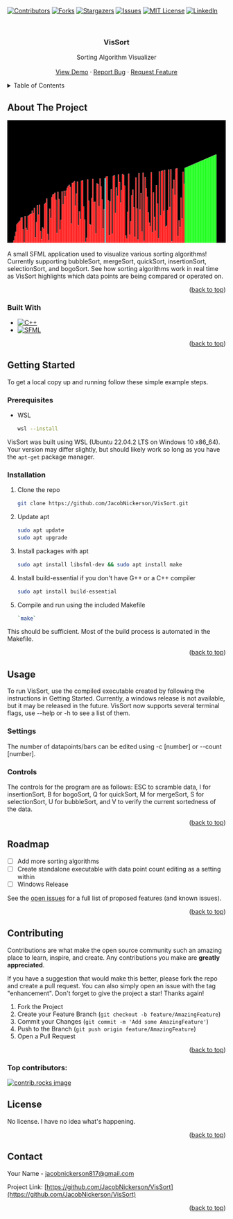 <!-- Improved compatibility of back to top link: See: https://github.com/othneildrew/Best-README-Template/pull/73 -->
<a id="readme-top"></a>
<!--
*** Thanks for checking out the Best-README-Template. If you have a suggestion
*** that would make this better, please fork the repo and create a pull request
*** or simply open an issue with the tag "enhancement".
*** Don't forget to give the project a star!
*** Thanks again! Now go create something AMAZING! :D
-->



<!-- PROJECT SHIELDS -->
<!--
*** I'm using markdown "reference style" links for readability.
*** Reference links are enclosed in brackets [ ] instead of parentheses ( ).
*** See the bottom of this document for the declaration of the reference variables
*** for contributors-url, forks-url, etc. This is an optional, concise syntax you may use.
*** https://www.markdownguide.org/basic-syntax/#reference-style-links
-->
[![Contributors][contributors-shield]][contributors-url]
[![Forks][forks-shield]][forks-url]
[![Stargazers][stars-shield]][stars-url]
[![Issues][issues-shield]][issues-url]
[![MIT License][license-shield]][license-url]
[![LinkedIn][linkedin-shield]][linkedin-url]



<!-- PROJECT LOGO -->
<br />

<h3 align="center">VisSort</h3>

  <p align="center">
    Sorting Algorithm Visualizer 
    <br />
    <br />
    <a href="https://github.com/JacobNickerson/VisSort">View Demo</a>
    ·
    <a href="https://github.com/JacobNickerson/VisSort/issues/new?labels=bug&template=bug-report---.md">Report Bug</a>
    ·
    <a href="https://github.com/JacobNickerson/VisSort/issues/new?labels=enhancement&template=feature-request---.md">Request Feature</a>
  </p>
</div>



<!-- TABLE OF CONTENTS -->
<details>
  <summary>Table of Contents</summary>
  <ol>
    <li>
      <a href="#about-the-project">About The Project</a>
      <ul>
        <li><a href="#built-with">Built With</a></li>
      </ul>
    </li>
    <li>
      <a href="#getting-started">Getting Started</a>
      <ul>
        <li><a href="#prerequisites">Prerequisites</a></li>
        <li><a href="#installation">Installation</a></li>
      </ul>
    </li>
    <li><a href="#usage">Usage</a></li>
    <li><a href="#roadmap">Roadmap</a></li>
    <li><a href="#contributing">Contributing</a></li>
    <li><a href="#license">License</a></li>
    <li><a href="#contact">Contact</a></li>
    <li><a href="#acknowledgments">Acknowledgments</a></li>
  </ol>
</details>



<!-- ABOUT THE PROJECT -->
## About The Project

[![Product Name Screen Shot][product-screenshot]](images/screenshot.png)

A small SFML application used to visualize various sorting algorithms! Currently supporting bubbleSort, mergeSort, quickSort, insertionSort, selectionSort, and bogoSort.
See how sorting algorithms work in real time as VisSort highlights which data points are being compared or operated on.

<p align="right">(<a href="#readme-top">back to top</a>)</p>



### Built With

* [![C++][Isocpp.org]][C++-url]
* [![SFML][SFML-dev.org]][SFML-url]

<p align="right">(<a href="#readme-top">back to top</a>)</p>



<!-- GETTING STARTED -->
## Getting Started
To get a local copy up and running follow these simple example steps.

### Prerequisites

* WSL
  ```sh
  wsl --install
  ```
VisSort was built using WSL (Ubuntu 22.04.2 LTS on Windows 10 x86_64). Your version may
    differ slightly, but should likely work so long as you have the `apt-get`
    package manager.
### Installation
1. Clone the repo
   ```sh
   git clone https://github.com/JacobNickerson/VisSort.git
   ```
2. Update apt
   ```sh
   sudo apt update
   sudo apt upgrade
   ```
3. Install packages with apt
   ```sh
   sudo apt install libsfml-dev && sudo apt install make
   ```
4. Install build-essential if you don't have G++ or a C++ compiler 
   ```sh
   sudo apt install build-essential
   ```
5. Compile and run using the included Makefile
   ```sh
   `make`
   ```

This should be sufficient. Most of the build process is automated in the Makefile.

<p align="right">(<a href="#readme-top">back to top</a>)</p>



<!-- USAGE EXAMPLES -->
## Usage

To run VisSort, use the compiled executable created by following the instructions in Getting Started. Currently, a windows release is not available, but it may be released in the future.
VisSort now supports several terminal flags, use --help or -h to see a list of them.

### Settings
The number of datapoints/bars can be edited using -c [number] or --count [number].

### Controls
The controls for the program are as follows:
ESC to scramble data, I for insertionSort, B for bogoSort, Q for quickSort, M for mergeSort, S for selectionSort, U for bubbleSort, and V to verify the current sortedness of the data.

<p align="right">(<a href="#readme-top">back to top</a>)</p>



<!-- ROADMAP -->
## Roadmap

- [ ] Add more sorting algorithms
- [ ] Create standalone executable with data point count editing as a setting within
- [ ] Windows Release

See the [open issues](https://github.com/JacobNickerson/VisSort/issues) for a full list of proposed features (and known issues).

<p align="right">(<a href="#readme-top">back to top</a>)</p>



<!-- CONTRIBUTING -->
## Contributing

Contributions are what make the open source community such an amazing place to learn, inspire, and create. Any contributions you make are **greatly appreciated**.

If you have a suggestion that would make this better, please fork the repo and create a pull request. You can also simply open an issue with the tag "enhancement".
Don't forget to give the project a star! Thanks again!

1. Fork the Project
2. Create your Feature Branch (`git checkout -b feature/AmazingFeature`)
3. Commit your Changes (`git commit -m 'Add some AmazingFeature'`)
4. Push to the Branch (`git push origin feature/AmazingFeature`)
5. Open a Pull Request

<p align="right">(<a href="#readme-top">back to top</a>)</p>

### Top contributors:

<a href="https://github.com/JacobNickerson/VisSort/graphs/contributors">
  <img src="https://contrib.rocks/image?repo=JacobNickerson/VisSort" alt="contrib.rocks image" />
</a>



<!-- LICENSE -->
## License

No license. I have no idea what's happening.

<p align="right">(<a href="#readme-top">back to top</a>)</p>



<!-- CONTACT -->
## Contact

Your Name - jacobnickerson817@gmail.com

Project Link: [https://github.com/JacobNickerson/VisSort](https://github.com/JacobNickerson/VisSort)

<p align="right">(<a href="#readme-top">back to top</a>)</p>



<!-- MARKDOWN LINKS & IMAGES -->
<!-- https://www.markdownguide.org/basic-syntax/#reference-style-links -->
[contributors-shield]: https://img.shields.io/github/contributors/JacobNickerson/VisSort.svg?style=for-the-badge
[contributors-url]: https://github.com/JacobNickerson/VisSort/graphs/contributors
[forks-shield]: https://img.shields.io/github/forks/JacobNickerson/VisSort.svg?style=for-the-badge
[forks-url]: https://github.com/JacobNickerson/VisSort/network/members
[stars-shield]: https://img.shields.io/github/stars/JacobNickerson/VisSort.svg?style=for-the-badge
[stars-url]: https://github.com/JacobNickerson/VisSort/stargazers
[issues-shield]: https://img.shields.io/github/issues/JacobNickerson/VisSort.svg?style=for-the-badge
[issues-url]: https://github.com/JacobNickerson/VisSort/issues
[license-shield]: https://img.shields.io/github/license/JacobNickerson/VisSort.svg?style=for-the-badge
[license-url]: https://github.com/JacobNickerson/VisSort/blob/master/LICENSE.txt
[linkedin-shield]: https://img.shields.io/badge/-LinkedIn-black.svg?style=for-the-badge&logo=linkedin&colorB=555
[linkedin-url]: https://linkedin.com/in/JacobNickerson817
[product-screenshot]: images/screenshot.png
[Isocpp.org]: https://img.shields.io/badge/C++-0769AD?style=for-the-badge&logo=cplusplus&logoColor=white
[C++-url]: https://isocpp.org/
[SFML-dev.org]: https://img.shields.io/badge/SFML-white?style=for-the-badge&logo=SFML&logoColor=8EC547
[SFML-url]: https://www.sfml-dev.org/
